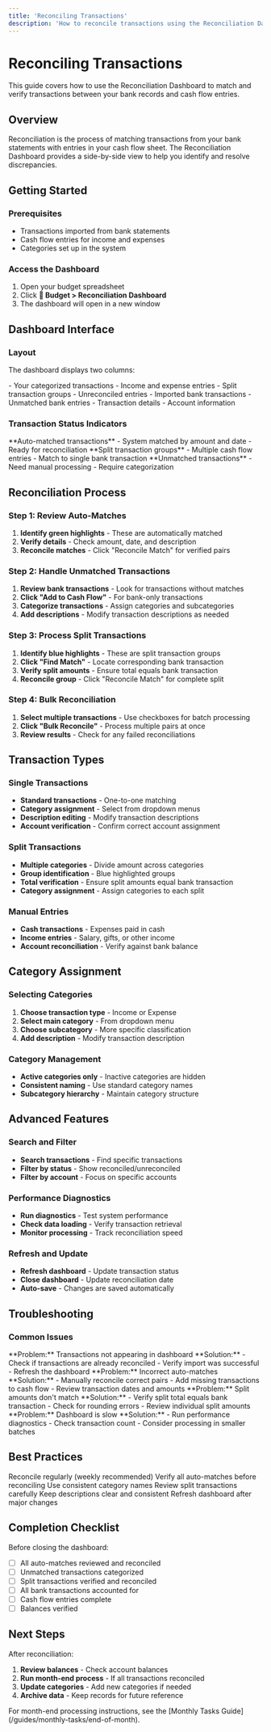 ```yaml
---
title: 'Reconciling Transactions'
description: 'How to reconcile transactions using the Reconciliation Dashboard'
---
```


# Reconciling Transactions

This guide covers how to use the Reconciliation Dashboard to match and verify transactions between your bank records and cash flow entries.

## Overview

Reconciliation is the process of matching transactions from your bank statements with entries in your cash flow sheet. The Reconciliation Dashboard provides a side-by-side view to help you identify and resolve discrepancies.

## Getting Started

### Prerequisites
- Transactions imported from bank statements
- Cash flow entries for income and expenses
- Categories set up in the system

### Access the Dashboard
1. Open your budget spreadsheet
2. Click **🏦 Budget > Reconciliation Dashboard**
3. The dashboard will open in a new window

## Dashboard Interface

### Layout
The dashboard displays two columns:

<CardGroup cols={2}>
<Card title="Cash Flow (Left)" icon="list">
- Your categorized transactions
- Income and expense entries
- Split transaction groups
- Unreconciled entries
  </Card>

<Card title="Bank Records (Right)" icon="bank">
- Imported bank transactions
- Unmatched bank entries
- Transaction details
- Account information
  </Card>
</CardGroup>

### Transaction Status Indicators

<CardGroup cols={3}>
<Card title="Green Highlight" icon="check">
**Auto-matched transactions**
- System matched by amount and date
- Ready for reconciliation
  </Card>

<Card title="Blue Highlight" icon="arrows-split">
**Split transaction groups**
- Multiple cash flow entries
- Match to single bank transaction
  </Card>

<Card title="No Highlight" icon="question">
**Unmatched transactions**
- Need manual processing
- Require categorization
  </Card>
</CardGroup>

## Reconciliation Process

### Step 1: Review Auto-Matches
1. **Identify green highlights** - These are automatically matched
2. **Verify details** - Check amount, date, and description
3. **Reconcile matches** - Click "Reconcile Match" for verified pairs

### Step 2: Handle Unmatched Transactions
1. **Review bank transactions** - Look for transactions without matches
2. **Click "Add to Cash Flow"** - For bank-only transactions
3. **Categorize transactions** - Assign categories and subcategories
4. **Add descriptions** - Modify transaction descriptions as needed

### Step 3: Process Split Transactions
1. **Identify blue highlights** - These are split transaction groups
2. **Click "Find Match"** - Locate corresponding bank transaction
3. **Verify split amounts** - Ensure total equals bank transaction
4. **Reconcile group** - Click "Reconcile Match" for complete split

### Step 4: Bulk Reconciliation
1. **Select multiple transactions** - Use checkboxes for batch processing
2. **Click "Bulk Reconcile"** - Process multiple pairs at once
3. **Review results** - Check for any failed reconciliations

## Transaction Types

### Single Transactions
- **Standard transactions** - One-to-one matching
- **Category assignment** - Select from dropdown menus
- **Description editing** - Modify transaction descriptions
- **Account verification** - Confirm correct account assignment

### Split Transactions
- **Multiple categories** - Divide amount across categories
- **Group identification** - Blue highlighted groups
- **Total verification** - Ensure split amounts equal bank transaction
- **Category assignment** - Assign categories to each split

### Manual Entries
- **Cash transactions** - Expenses paid in cash
- **Income entries** - Salary, gifts, or other income
- **Account reconciliation** - Verify against bank balance

## Category Assignment

### Selecting Categories
1. **Choose transaction type** - Income or Expense
2. **Select main category** - From dropdown menu
3. **Choose subcategory** - More specific classification
4. **Add description** - Modify transaction description

### Category Management
- **Active categories only** - Inactive categories are hidden
- **Consistent naming** - Use standard category names
- **Subcategory hierarchy** - Maintain category structure

## Advanced Features

### Search and Filter
- **Search transactions** - Find specific transactions
- **Filter by status** - Show reconciled/unreconciled
- **Filter by account** - Focus on specific accounts

### Performance Diagnostics
- **Run diagnostics** - Test system performance
- **Check data loading** - Verify transaction retrieval
- **Monitor processing** - Track reconciliation speed

### Refresh and Update
- **Refresh dashboard** - Update transaction status
- **Close dashboard** - Update reconciliation date
- **Auto-save** - Changes are saved automatically

## Troubleshooting

### Common Issues

<AccordionGroup>
  <Accordion title="Missing Transactions" icon="alert">
    **Problem:** Transactions not appearing in dashboard
    **Solution:**
    - Check if transactions are already reconciled
    - Verify import was successful
    - Refresh the dashboard
  </Accordion>

  <Accordion title="Wrong Matches" icon="x">
    **Problem:** Incorrect auto-matches
    **Solution:**
    - Manually reconcile correct pairs
    - Add missing transactions to cash flow
    - Review transaction dates and amounts
  </Accordion>

  <Accordion title="Split Transaction Issues" icon="arrows-split">
    **Problem:** Split amounts don't match
    **Solution:**
    - Verify split total equals bank transaction
    - Check for rounding errors
    - Review individual split amounts
  </Accordion>

  <Accordion title="Performance Issues" icon="clock">
    **Problem:** Dashboard is slow
    **Solution:**
    - Run performance diagnostics
    - Check transaction count
    - Consider processing in smaller batches
  </Accordion>
</AccordionGroup>

## Best Practices

<Check>Reconcile regularly (weekly recommended)</Check>
<Check>Verify all auto-matches before reconciling</Check>
<Check>Use consistent category names</Check>
<Check>Review split transactions carefully</Check>
<Check>Keep descriptions clear and consistent</Check>
<Check>Refresh dashboard after major changes</Check>

## Completion Checklist

Before closing the dashboard:
- [ ] All auto-matches reviewed and reconciled
- [ ] Unmatched transactions categorized
- [ ] Split transactions verified and reconciled
- [ ] All bank transactions accounted for
- [ ] Cash flow entries complete
- [ ] Balances verified

## Next Steps

After reconciliation:
1. **Review balances** - Check account balances
2. **Run month-end process** - If all transactions reconciled
3. **Update categories** - Add new categories if needed
4. **Archive data** - Keep records for future reference

<Note>
  For month-end processing instructions, see the [Monthly Tasks Guide](/guides/monthly-tasks/end-of-month).
</Note>